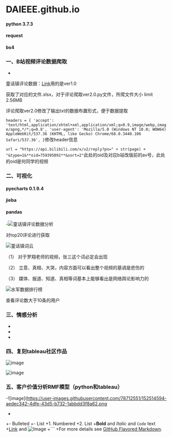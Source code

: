 # DAIEEE.github.io
#### python 3.7.3
#### request
#### bs4
### 一、B站视频评论数据爬取
-
童话镇评论数据：[Link](https://api.bilibili.com/x/v2/reply?jsonp=jsonp&type=1&oid=585787515&sort=2&pn=)用的是ver1.0

获取了对应的文件.xlsx，对于评论爬取ver2.0.py文件，所爬文件大小 limit 2.56MB

评论爬取ver2.0修改了输出txt的数据布置形式，便于数据提取

`headers = {
        'accept': 'text/html,application/xhtml+xml,application/xml;q=0.9,image/webp,image/apng,*/*;q=0.8',
        'user-agent': 'Mozilla/5.0 (Windows NT 10.0; WOW64) AppleWebKit/537.36 (KHTML, like Gecko) Chrome/68.0.3440.106 Safari/537.36',
    }`修改header信息

`url = "https://api.bilibili.com/x/v2/reply?pn=" + str(page) + "&type=1&**oid=759395091**&sort=2"`此处的oid及对应b站改版前的av号，此处的oid是何同学的视频

### 二、可视化
#### pyecharts 0.1.9.4
#### jieba
#### pandas

-![童话镇评论数据分析](https://user-images.githubusercontent.com/78712551/134761227-91f3357a-304c-450f-9e75-6961cbb38f13.png)

对top20评论进行获取

![童话镇词云](https://user-images.githubusercontent.com/78712551/134761272-9f4b1fef-1d7f-457d-8b13-9429cceeae98.png)

（1） 对于罗翔老师的视频，张三这个词必定会出现

（2） 立意、真相、大哭，内容方面可以看出整个视频的基调是悲伤的

（3） 媒体、报道、知道、真相等词基本上能够看出是网络舆论影响力的

![水军数据排行榜](https://user-images.githubusercontent.com/78712551/134763516-fc052e2a-610f-4b8d-96e2-8710391c137c.png)

查看评论数大于10条的用户

### 三、情感分析
-
-
-
### 四、复刻tableau社区作品
![image](https://user-images.githubusercontent.com/78712551/134800553-aeaf4551-42ae-42ff-8c3e-5a46fa3e7b1a.png)

![image](https://user-images.githubusercontent.com/78712551/134800582-60026f09-5b48-4ccc-8ce5-f41bf35e0201.png)

### 五、客户价值分析RMF模型（python和tableau）
-![image](https://user-images.githubusercontent.com/78712551/152514594-aedec342-4dfe-43d5-b732-1abbdd3f8a62.png

-
+- Bulleted
+- List
+1. Numbered
+2. List
+**Bold** and _Italic_ and `Code` text
+[Link](url) and ![Image](src)
+```
+For more details see [GitHub Flavored Markdown](https://guides.github.com/features/mastering-markdown/).
